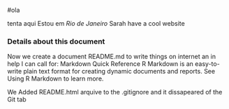 #ola

tenta aqui
Estou em *Rio de Janeiro*
Sarah have a cool website

### Details about this document
 Now we create a document README.md to write things on internet
 an in help I can call for: Markdown Quick Reference
 R Markdown is an easy-to-write plain text format for 
 creating dynamic documents and reports. 
 See Using R Markdown to learn more.
 
 We Added README.html arquive to the .gitignore and it dissapeared of the Git tab 
 
